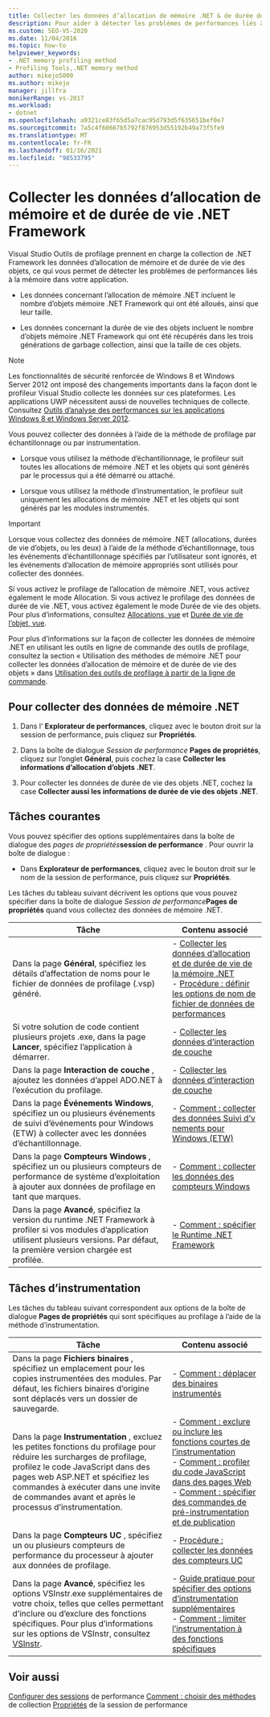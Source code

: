 ```yaml
---
title: Collecter les données d’allocation de mémoire .NET & de durée de vie
description: Pour aider à détecter les problèmes de performances liés à la mémoire dans votre application .NET, utilisez Outils de profilage pour collecter les données d’allocation de mémoire et de durée de vie des objets.
ms.custom: SEO-VS-2020
ms.date: 11/04/2016
ms.topic: how-to
helpviewer_keywords:
- .NET memory profiling method
- Profiling Tools,.NET memory method
author: mikejo5000
ms.author: mikejo
manager: jillfra
monikerRange: vs-2017
ms.workload:
- dotnet
ms.openlocfilehash: a9321ce83f65d5a7cac95d793d5f635651bef0e7
ms.sourcegitcommit: 7a5c4f60667b5792f876953d55192b49a73f5fe9
ms.translationtype: MT
ms.contentlocale: fr-FR
ms.lasthandoff: 01/16/2021
ms.locfileid: "98533795"
---
```

# <a name="collect-net-framework-memory-allocation-and-lifetime-data"></a>Collecter les données d’allocation de mémoire et de durée de vie .NET Framework

Visual Studio Outils de profilage prennent en charge la collection de .NET Framework les données d’allocation de mémoire et de durée de vie des objets, ce qui vous permet de détecter les problèmes de performances liés à la mémoire dans votre application.

- Les données concernant l’allocation de mémoire .NET incluent le nombre d’objets mémoire .NET Framework qui ont été alloués, ainsi que leur taille.

- Les données concernant la durée de vie des objets incluent le nombre d’objets mémoire .NET Framework qui ont été récupérés dans les trois générations de garbage collection, ainsi que la taille de ces objets.

> [!NOTE]
> Les fonctionnalités de sécurité renforcée de Windows 8 et Windows Server 2012 ont imposé des changements importants dans la façon dont le profileur Visual Studio collecte les données sur ces plateformes. Les applications UWP nécessitent aussi de nouvelles techniques de collecte. Consultez [Outils d’analyse des performances sur les applications Windows 8 et Windows Server 2012](../profiling/performance-tools-on-windows-8-and-windows-server-2012-applications.md).

Vous pouvez collecter des données à l’aide de la méthode de profilage par échantillonnage ou par instrumentation.

- Lorsque vous utilisez la méthode d’échantillonnage, le profileur suit toutes les allocations de mémoire .NET et les objets qui sont générés par le processus qui a été démarré ou attaché.

- Lorsque vous utilisez la méthode d’instrumentation, le profileur suit uniquement les allocations de mémoire .NET et les objets qui sont générés par les modules instrumentés.

> [!IMPORTANT]
> Lorsque vous collectez des données de mémoire .NET (allocations, durées de vie d’objets, ou les deux) à l’aide de la méthode d’échantillonnage, tous les événements d’échantillonnage spécifiés par l’utilisateur sont ignorés, et les événements d’allocation de mémoire appropriés sont utilisés pour collecter des données.

Si vous activez le profilage de l’allocation de mémoire .NET, vous activez également le mode Allocation. Si vous activez le profilage des données de durée de vie .NET, vous activez également le mode Durée de vie des objets. Pour plus d’informations, consultez [Allocations, vue](../profiling/dotnet-memory-allocations-view.md) et [Durée de vie de l’objet, vue](../profiling/object-lifetime-view.md).

Pour plus d’informations sur la façon de collecter les données de mémoire .NET en utilisant les outils en ligne de commande des outils de profilage, consultez la section « Utilisation des méthodes de mémoire .NET pour collecter les données d’allocation de mémoire et de durée de vie des objets » dans [Utilisation des outils de profilage à partir de la ligne de commande](../profiling/using-profiling-methods-to-collect-performance-data-from-the-command-line.md).

## <a name="to-collect-net-memory-data"></a>Pour collecter des données de mémoire .NET

1. Dans l’ **Explorateur de performances**, cliquez avec le bouton droit sur la session de performance, puis cliquez sur **Propriétés**.

2. Dans la boîte de dialogue *Session de performance* **Pages de propriétés**, cliquez sur l’onglet **Général**, puis cochez la case **Collecter les informations d’allocation d’objets .NET**.

3. Pour collecter les données de durée de vie des objets .NET, cochez la case **Collecter aussi les informations de durée de vie des objets .NET**.

## <a name="common-tasks"></a>Tâches courantes

Vous pouvez spécifier des options supplémentaires dans la boîte de dialogue des _pages de propriétés_**session de performance** . Pour ouvrir la boîte de dialogue :

- Dans **Explorateur de performances**, cliquez avec le bouton droit sur le nom de la session de performance, puis cliquez sur **Propriétés**.

Les tâches du tableau suivant décrivent les options que vous pouvez spécifier dans la boîte de dialogue _Session de performance_**Pages de propriétés** quand vous collectez des données de mémoire .NET.

|Tâche|Contenu associé|
|----------|---------------------|
|Dans la page **Général**, spécifiez les détails d’affectation de noms pour le fichier de données de profilage (.vsp) généré.|- [Collecter les données d’allocation et de durée de vie de la mémoire .NET](../profiling/collecting-dotnet-memory-allocation-and-lifetime-data.md)<br />- [Procédure : définir les options de nom de fichier de données de performances](../profiling/how-to-set-performance-data-file-name-options.md)|
|Si votre solution de code contient plusieurs projets .exe, dans la page **Lancer**, spécifiez l’application à démarrer.|- [Collecter les données d’interaction de couche](../profiling/collecting-tier-interaction-data.md)|
|Dans la page **Interaction de couche** , ajoutez les données d’appel ADO.NET à l’exécution du profilage.|- [Collecter les données d’interaction de couche](../profiling/collecting-tier-interaction-data.md)|
|Dans la page **Événements Windows**, spécifiez un ou plusieurs événements de suivi d’événements pour Windows (ETW) à collecter avec les données d’échantillonnage.|- [Comment : collecter des données Suivi d’v nements pour Windows (ETW)](../profiling/how-to-collect-event-tracing-for-windows-etw-data.md)|
|Dans la page **Compteurs Windows** , spécifiez un ou plusieurs compteurs de performance de système d’exploitation à ajouter aux données de profilage en tant que marques.|- [Comment : collecter les données des compteurs Windows](../profiling/how-to-collect-windows-counter-data.md)|
|Dans la page **Avancé**, spécifiez la version du runtime .NET Framework à profiler si vos modules d’application utilisent plusieurs versions. Par défaut, la première version chargée est profilée.|- [Comment : spécifier le Runtime .NET Framework](../profiling/how-to-specify-the-dotnet-framework-runtime.md)|

## <a name="instrumentation-tasks"></a>Tâches d’instrumentation

Les tâches du tableau suivant correspondent aux options de la boîte de dialogue **Pages de propriétés** qui sont spécifiques au profilage à l’aide de la méthode d’instrumentation.

|Tâche|Contenu associé|
|----------|---------------------|
|Dans la page **Fichiers binaires** , spécifiez un emplacement pour les copies instrumentées des modules. Par défaut, les fichiers binaires d’origine sont déplacés vers un dossier de sauvegarde.|- [Comment : déplacer des binaires instrumentés](../profiling/how-to-relocate-instrumented-binaries.md)|
|Dans la page **Instrumentation** , excluez les petites fonctions du profilage pour réduire les surcharges de profilage, profilez le code JavaScript dans des pages web ASP.NET et spécifiez les commandes à exécuter dans une invite de commandes avant et après le processus d’instrumentation.|- [Comment : exclure ou inclure les fonctions courtes de l’instrumentation](../profiling/how-to-exclude-or-include-short-functions-from-instrumentation.md)<br />- [Comment : profiler du code JavaScript dans des pages Web](../profiling/how-to-profile-javascript-code-in-web-pages.md)<br />- [Comment : spécifier des commandes de pré-instrumentation et de publication](../profiling/how-to-specify-pre-and-post-instrument-commands.md)|
|Dans la page **Compteurs UC** , spécifiez un ou plusieurs compteurs de performance du processeur à ajouter aux données de profilage.|- [Procédure : collecter les données des compteurs UC](../profiling/how-to-collect-cpu-counter-data.md)|
|Dans la page **Avancé**, spécifiez les options VSInstr.exe supplémentaires de votre choix, telles que celles permettant d’inclure ou d’exclure des fonctions spécifiques. Pour plus d’informations sur les options de VSInstr, consultez [VSInstr](../profiling/vsinstr.md).|- [Guide pratique pour spécifier des options d’instrumentation supplémentaires](../profiling/how-to-specify-additional-instrumentation-options.md)<br />- [Comment : limiter l’instrumentation à des fonctions spécifiques](../profiling/how-to-limit-instrumentation-to-specific-functions.md)|

## <a name="see-also"></a>Voir aussi

[Configurer des sessions](../profiling/configuring-performance-sessions.md) 
 de performance [Comment : choisir des méthodes](../profiling/how-to-choose-collection-methods.md) 
 de collection [Propriétés](../profiling/performance-session-properties.md) de la session de performance

